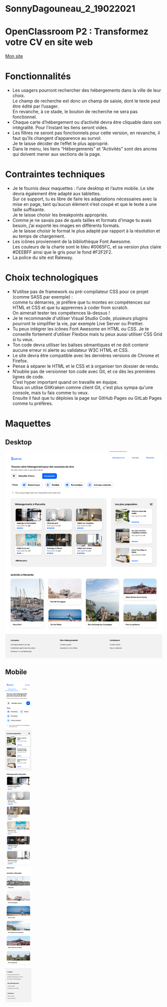 # SonnyDagouneau_2_19022021

# OpenClassroom P2 : Transformez votre CV en site web
 [Mon site](https://sonnik-pixel.github.io/SonnyDagouneau_2_19022021/)

# Fonctionnalités

* Les usagers pourront rechercher des hébergements dans la ville de leur choix.<br/>Le champ de recherche est donc un champ de saisie, dont le texte peut être édité par l’usager.<br />En revanche, à ce stade, le bouton de recherche ne sera pas fonctionnel.
* Chaque carte d’hébergement ou d’activité devra être cliquable dans son intégralité. Pour l’instant les liens seront vides.
* Les filtres ne seront pas fonctionnels pour cette version, en revanche, il faut qu’ils changent d’apparence au survol.<br />Je te laisse décider de l’effet le plus approprié.
* Dans le menu, les liens “Hébergements” et “Activités” sont des ancres qui doivent mener aux sections de la page.
 
# Contraintes techniques

* Je te fournis deux maquettes : l’une desktop et l’autre mobile. Le site devra également être adapté aux tablettes.<br />Sur ce support, tu es libre de faire les adaptations nécessaires avec la mise en page, tant qu’aucun élément n’est coupé et que le texte a une taille suffisante.<br />Je te laisse choisir les breakpoints appropriés.
* Comme je ne savais pas de quels tailles et formats d’image tu avais besoin, j’ai exporté les images en différents formats.<br />Je te laisse choisir le format le plus adapté par rapport à la résolution et au temps de chargement.
* Les icônes proviennent de la bibliothèque Font Awesome.<br />Les couleurs de la charte sont le bleu #0065FC, et sa version plus claire #DEEBFF ainsi que le gris pour le fond #F2F2F2.
* La police du site est Raleway.

# Choix technologiques

* N’utilise pas de framework ou pré-compilateur CSS pour ce projet (comme SASS par exemple) :<br />comme tu démarres, je préfère que tu montes en compétences sur HTML et CSS et que tu apprennes à coder from scratch.<br />On aimerait tester tes compétences là-dessus !
* Je te recommande d'utiliser Visual Studio Code, plusieurs plugins pourront te simplifier la vie, par exemple Live Server ou Prettier.
* Tu peux intégrer les icônes Font Awesome en HTML ou CSS. Je te conseille fortement d’utiliser Flexbox mais tu peux aussi utiliser CSS Grid si tu veux.
* Ton code devra utiliser les balises sémantiques et ne doit contenir aucune erreur ni alerte au validateur W3C HTML et CSS.
* Le site devra être compatible avec les dernières versions de Chrome et Firefox.
* Pense à séparer le HTML et le CSS et à organiser ton dossier de rendu.
* N’oublie pas de versionner ton code avec Git, et ce dès les premières lignes de code.<br />C’est hyper important quand on travaille en équipe.<br />Nous on utilise GitKraken comme client Git, c'est plus sympa qu'une console, mais tu fais comme tu veux.<br />Ensuite il faut que tu déploies la page sur GitHub Pages ou GitLab Pages comme tu préfères.

# Maquettes

## Desktop
![Desktop](img/maquette/desktop.png "Aperçut desktop")

## Mobile
![Mobile](img/maquette/mobile.png "Aperçut mobile")
